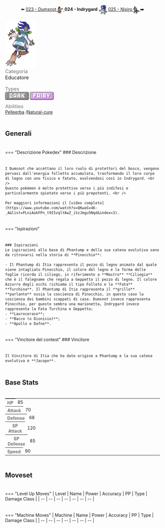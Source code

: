 <div style="text-align: center; margin-bottom: 20px;">
  ⬅️ 
  <a href="https://avventureaditia.github.io/itia-wiki/pokemon/023-dumsnot/">023 - Dumsnot
    <img src="../../img/icon/dumsnot.png" style="vertical-align: middle;">
  </a>
  <strong>024 - Indrygard</strong> 
  <img src="../../img/icon/indrygard.png" style="vertical-align: middle;">
  <a href="https://avventureaditia.github.io/itia-wiki/pokemon/025-nixiro/">025 - Nixiro
    <img src="../../img/icon/nixiro.png" style="vertical-align: middle;">
  </a>
  ➡️
</div>

<div class="pokemon-attribute-container">
  <img src="../../img/pokemon/indrygard.png" width="100"/>

  <div style="display: grid; grid-template-rows: 1fr 1fr 1fr; row-gap: 0.5rem;">
    <div class="pokemon-attribute">
    <p style="color: #737373; margin: 0px;  font-weight: normal; font-size:16px; align-self: center;">Categoria</p>
    <div class="attribute-value">
      <p style="margin: 0px;  font-weight: normal; font-size:16px; align-self: center;">Educatore</p>
    </div>
  </div>
    <div class="pokemon-attribute">
      <p style="color: #737373; margin: 0px; font-weight: normal; font-size: 16px; align-self: center;">Types</p>
      <div class="attribute-value" style="column-gap: 0.5rem;">
        <img src='../../img/types/dark.png' style='width: 77px; height: 26px;'/>
        <img src='../../img/types/fairy.png' style='width: 77px; height: 26px;'/>
      </div>
    </div>
    <div class="pokemon-attribute">
      <p style="color: #737373; margin: 0px;  font-weight: normal; font-size:16px; align-self: center;">Abilities</p>
      <div class="attribute-value">
        <a href='' title="Le mosse di tipo Normale diventano di tipo Erba.">Pelleerba</a>
        /<a href='' title="This Pokemon is cured of any major status ailment when it is switched out for another Pokemon.  If this ability is acquired during battle, the Pokemon is cured upon leaving battle before losing the temporary ability.">Natural-cure</a>
      </div>
    </div>
    <div style="display: none;" class="hidden-pokemon-attribute">
      <p style="color: #737373; margin: 0px;  font-weight: normal; font-size:15px; align-self: center;">Hidden Ability</p>
      <div class="attribute-value">
        
      </div>
    </div>
  </div>
</div>

## Generali

=== "Descrizione Pokedex"
    ### Descrizione
    
    I Dumsnot che accettano il loro ruolo di protettori del bosco, vengono pervasi dall'energia folletto accumulata, trasformando il loro corpo di legno con uno fisico e fatato, evolvendosi così in Indrygard. <br />
    Questo pokémon è molto protettivo verso i più indifesi e particolarmente spietato verso i più prepotenti. <br />

    Per maggiori informazioni il [video completo](https://www.youtube.com/watch?v=QKwaSv46-_A&list=PLniAakFPn_t9I5zqlYAwZ_iSzJmgu5Nqd&index=3).

=== "Ispirazioni"

    ### Ispirazioni
    Le ispirazioni alla base di Phantump e della sua catena evolutiva sono da ritrovarsi nella storia di **Pinocchio**:
    
    - Il Phantump di Itia rappresenta il pezzo di legno animato dal quale viene intagliato Pinocchio, il colore del legno e la forma delle foglie ricorda il ciliego, in riferimento a **Mastro** **Ciliegia** che è il falegname che regala a Geppetto il pezzo di legno. Il colore Azzurro degli occhi richiama il tipo Folleto e la **Fata** **Turchina**. Il Phantump di Itia rappresenta il **grillo** **parlante** ossia la coscienza di Pinocchio, in questo caso la coscienza dei bambini scappati di casa. Dumsnot invece rappresenta Pinocchio, per questo sembra una marionetta, Indrygard invece rappresenta la Fata Turchina e Geppetto;
    - **Lauroceraso**;
    - **Bacco (o Dionisio)**;
    - **Apollo e Dafne**.

=== "Vincitore del contest"
    ### Vincitore

    Il Vincitore di Itia che ha dato origine a Phantump e la sua catena evolutiva è **Jacopo**.



## Base Stats
<table style="width: 100%">
  <tbody style="width: 100%;">
    <tr style="display: flex; align-items: center;">
      <th style="color: #737373;" >HP</th>
      <td style="border-top: none; width: 70px">85</td>
      <td style="width: 100%; min-width: 450px; border-top: none;">
        <div style="width: 33%;" class="ranking-bar rank-4">
        </div>
      </td>
    </tr>
    <tr style="display: flex; align-items: center;">
      <th style="color: #737373;">Attack</th>
      <td style="border-top: none; width: 70px">70</td>
      <td style="width: 100%; min-width: 450px; border-top: none;">
        <div style="width: 27%;" class="ranking-bar rank-3">
        </div>
      </td>
    </tr>
    <tr style="display: flex; align-items: center;">
      <th style="color: #737373;">Defense</th>
      <td style="border-top: none; width: 70px">68</td>
      <td style="width: 100%; min-width: 450px; border-top: none;">
        <div style="width: 26%;" class="ranking-bar rank-3">
        </div>
      </td>
    </tr>
    <tr style="display: flex; align-items: center;">
      <th style="color: #737373;">SP Attack</th>
      <td style="border-top: none; width: 70px">120</td>
      <td style="width: 100%; min-width: 450px; border-top: none;">
        <div style="width: 47%;" class="ranking-bar rank-5">
        </div>
      </td>
    </tr>
    <tr style="display: flex; align-items: center;">
      <th style="color: #737373;">SP Defense</th>
      <td style="border-top: none; width: 70px">85</td>
      <td style="width: 100%; min-width: 450px; border-top: none;">
        <div style="width: 33%;" class="ranking-bar rank-4">
        </div>
      </td>
    </tr>
    <tr style="display: flex; align-items: center;">
      <th style="color: #737373;">Speed</th>
      <td style="border-top: none; width: 70px">90</td>
      <td style="width: 100%; min-width: 450px; border-top: none;">
        <div style="width: 35%;" class="ranking-bar rank-4">
        </div>
      </td>
    </tr>
  </tbody>
</table>





## Moveset

=== "Level Up Moves"
    | Level | Name | Power | Accuracy | PP | Type | Damage Class |
        | -- | -- | -- | -- | -- | -- | -- |
        
        

=== "Machine Moves"
    | Machine | Name | Power | Accuracy | PP | Type | Damage Class |
        | -- | -- | -- | -- | -- | -- | -- |
        
        
